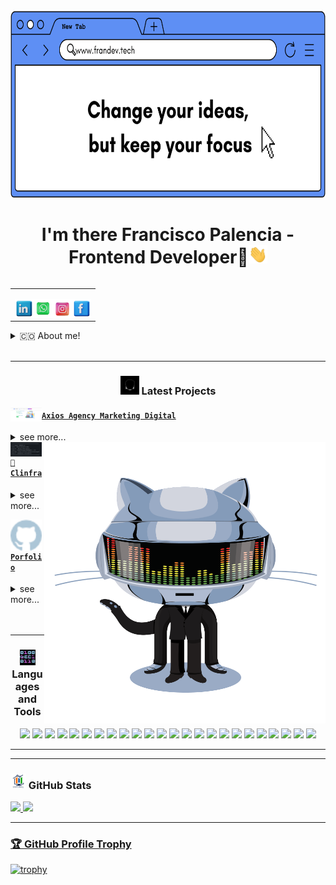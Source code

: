 <img  alt="MC Technology | YouTube" height="300px" width="900px" src="./src/portada.png" />

<h1 align="center">I'm there  Francisco Palencia - Frontend Developer🚀<img src="./src/wave.gif" width="30px"></h1>

<table align="right">
<tr>
<td>


[<img align="left" alt="MC Technology17 | Facebook" width="30px" src="./src/linkedin.png" />][linkedin]
[<img align="left" alt="MC Technology17 | Facebook" width="30px" src="./src/whatsapp.png" />][whatsapp]
[<img align="left" alt="@mctechnology17 | Instagram" width="32px" src="./src/instagram.png" />][instagram]
[<img align="left" alt="MC Technology17 | Facebook" width="30px" src="./src/facebook.png" />][facebook]



</td>
</tr>
</table>

<details>
  <summary>🇨🇴 About me!</summary>

### 👏 Computer programming and analysis technician💻!!
- 🦾 I love the PowerLifting!
- 🤓  I’m currently learning python
- 👾  I am very curious and that is why you start studying programming
- 🗒  Passionate about the frontend.
</details>
<br />

---

<h3 align="center"><img src="./src/cabeza.GIF" width="30px" height="30px"> Latest Projects</h3>

<tr>
<td>

[<img align="left" alt="gm | Git Manager" width="50px" src="./src/capturaxios.png" />][gm]

</td>
<td> <h4 align="left"> <a href="https://github.com/francisco-programmer/axios-agency" target="_blank"><code>Axios Agency Marketing Digital</code></a> </h4>
  <details>
    <summary>see more...</summary>

   Web Development Services, Social Media, Seo 

  </details> </td>
</tr>
<tr>
<td>

<img align="left" alt="vim-better-header | vim-better-header " width="50px" src="./src/vim-better-header.png" />

</td>
<img align="right" alt=yomero" width="450px" height="450px" src="./src/gitgif.gif">
<td> <h4 align="left"> <a href="https://github.com/francisco-programmer/clinfra" target="_blank"><code>🌅Clinfra</code></a> </h4>
  <details>
    <summary>see more...</summary>

    App with REACT  to see the weather and climate of all cities in the world


  </details> </td>
</tr>
<tr>
<td>

[<img align="left" alt="vimtools | VimTools" width="50px" src="./src/github.png" />][vimtools]

</td>
<td> <h4 align="left"> <a href="https://github.com/francisco-programmer/newportafolio" target="_blank"><code>Porfolio</code></a> </h4>
  <details>
    <summary>see more...</summary>

    My personal website where my information is in case you want to work with me



  </details> </td>
</tr>



<br />
<br />

---

<h3 align="center"><img src="./src/0101.GIF" width="25px" height="25px"> Languages and Tools</h3>
<p align="center">
   <img src="https://img.shields.io/badge/HTML5-E34F26?style=for-the-badge&logo=html5&logoColor=white">
   <img src="https://img.shields.io/badge/CSS3-1572B6?style=for-the-badge&logo=css3&logoColor=white">
   <img src="https://img.shields.io/badge/Sass-CC6699?style=for-the-badge&logo=sass&logoColor=white">
   <img src="https://img.shields.io/badge/Python-14354C?style=for-the-badge&logo=python&logoColor=white">
   <img src="https://img.shields.io/badge/JavaScript-F7DF1E?style=for-the-badge&logo=javascript&logoColor=black">
   <img src="https://img.shields.io/badge/TypeScript-007ACC?style=for-the-badge&logo=typescript&logoColor=white">
   <img src="https://img.shields.io/badge/Node.js-43853D?style=for-the-badge&logo=node.js&logoColor=white">
   <img src="https://img.shields.io/badge/Markdown-000000?style=for-the-badge&logo=markdown&logoColor=white">
   <img src="https://img.shields.io/badge/Express.js-404D59?style=for-the-badge">
   <img src="https://img.shields.io/badge/React-20232A?style=for-the-badge&logo=react&logoColor=61DAFB">
   <img src="https://img.shields.io/badge/Tailwind_CSS-38B2AC?style=for-the-badge&logo=tailwind-css&logoColor=white">
   <img src="https://img.shields.io/badge/Bootstrap-563D7C?style=for-the-badge&logo=bootstrap&logoColor=white">
   <img src="https://img.shields.io/badge/Material--UI-0081CB?style=for-the-badge&logo=material-ui&logoColor=white">
   <img src="https://img.shields.io/badge/Redux-593D88?style=for-the-badge&logo=redux&logoColor=white">
  <img src="https://img.shields.io/badge/React_Router-CA4245?style=for-the-badge&logo=react-router&logoColor=white">
   <img src="https://img.shields.io/badge/Django-092E20?style=for-the-badge&logo=django&logoColor=white">
  <img src="https://img.shields.io/badge/MongoDB-4EA94B?style=for-the-badge&logo=mongodb&logoColor=white">
  <img src="https://img.shields.io/badge/Netlify-00C7B7?style=for-the-badge&logo=netlify&logoColor=white">
  <img src="https://img.shields.io/badge/json%20web%20tokens-323330?style=for-the-badge&logo=json-web-tokens&logoColor=pink">
  <img src="https://img.shields.io/badge/Linux-FCC624?style=for-the-badge&logo=linux&logoColor=black">
  <img src="https://img.shields.io/badge/Windows-0078D6?style=for-the-badge&logo=windows&logoColor=white">
  <img src="https://img.shields.io/badge/Zorin%20OS-0CC1F3?style=for-the-badge&logo=zorin&logoColor=white">
  <img src="https://img.shields.io/badge/Visual_Studio_Code-0078D4?style=for-the-badge&logo=visual%20studio%20code&logoColor=white">
  <img src="https://img.shields.io/badge/eslint-3A33D1?style=for-the-badge&logo=eslint&logoColor=white">
</p>

---



---

<h3 align="left"><img src="./src/estadistica2.gif" width="25px" height="25px"> GitHub Stats</h3>

<div>
  <a href="https://github.com/francisco-programmer">
  <img height="180em" src="https://github-readme-stats.vercel.app/api?username=francisco-programmer&show_icons=true&theme=radical&include_all_commits=true&count_private=true"/>
  <img height="180em" src="https://github-readme-stats.vercel.app/api/top-langs/?username=francisco-programmer&layout=compact&langs_count=7&theme=radical"/>
</div>



---

### 🏆 GitHub Profile Trophy

[![trophy](https://github-profile-trophy.vercel.app/?username=francisco-programmer&no-frame=true&theme=onedark&rank=SECRET,SSS,SS,S,AAA,AA,A)](https://github.com/ryo-ma/github-profile-trophy)



[linkedin]: https://www.linkedin.com/in/francisco-palencia/
[whatsapp]: https://wa.me/+573015984814
[instagram]: https://www.instagram.com/franciscopalencia14/
[facebook]: https://m.facebook.com/cicotupapa/


[vimtools]: https://github.com/francisco-programmer/newportafolio
[jailbreakrepo]: https://mctechnology17.github.io/
[uiglitch]: https://repo.packix.com/package/com.mctechnology.uiglitch/
[uiswitches]: https://repo.packix.com/package/com.mctechnology.uiswitches/
[gm]: https://github.com/mctechnology17/gm
[youtuberepo]: https://github.com/mctechnology17/youtube_repo_mc_technology
